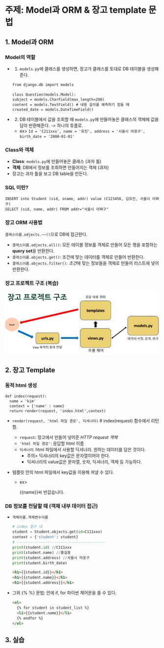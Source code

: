 # 주제: Model과 ORM & 장고 template 문법

## 1. Model과 ORM

### Model의 역할

- 1. `models.py`에 클래스를 생성하면, 장고가 클래스를 토대로 DB 테이블을 생성해준다.

  ```
  from django.db import models

  class Question(models.Model):
  subject = models.CharField(max_length=200)
  content = models.TextField() # 내용 길이를 예측하기 힘들 때
  created_date = models.DateTimeField()
  ```

- 2. DB 테이블에서 값을 조회할 때 `models.py`에 만들어놓은 클래스의 객체에 값을 담아 반환해준다. -> 하나의 튜플로.
  - ex> `Id = 'C211xxx', name = '유진', address = '서울시 마포구', birth_date = '2000-01-01'`

### Class와 객체

- **Class**: `models.py`에 만들어놓은 클래스 (과자 틀)
- **객체**: DB에서 정보를 조회하면 만들어지는 객체 (과자)
- 장고는 과자 틀을 보고 DB table을 만든다.

### SQL 이란?

```
INSERT into Student (sid, sname, addr) value (C123456, 김유진, 서울시 어쩌구)
SELECT (sid, name, addr) FROM addr="서울시 어쩌구"
```

### 장고 ORM 사용법

`클래스이름.odjects.~~()`으로 DB에 접근한다.

- `클래스이름.odjects.all()`: 모든 테이블 정보를 객체로 만들어 모든 행을 포함하는 **query set**을 반환한다.
- `클래스이름.objects.get()`: 조건에 맞는 데이터를 객체로 만들어 반환한다.
- `클래스이름.objects.filter()`: *조건*에 맞는 정보들을 객체로 만들어 리스트에 넣어 반환한다.

### 장고 프로젝트 구조 (복습)

![alt text](image.png)

## 2. 장고 Template

### 동적 html 생성

```
def index(request):
  name = 'kim'
  context = {'name' : name}
  return render(request, 'index.html',context)
```

- `render(request, 'html 파일 경로', 딕셔너리)` # index(request) 함수에서 리턴함.

  - `request`: 장고에서 만들어 넣어준 _HTTP request 객체_
  - `'html 파일 경로'`: 응답할 html 이름
  - `딕셔너리`: html 파일에서 사용할 딕셔너리. 원하는 데이터를 담은 것이다.
    - 주의> 딕셔너리의 key값은 문자열이어야 한다.
    - 딕셔너리의 value값은 문자열, 숫자, 딕셔너리, 객체 등 가능하다.

- 템플릿 안의 html 파일에서 key값을 이용해 꺼낼 수 있다.
  - ex> <p>{{name}}씨 반갑습니다.</p>

### DB 정보를 전달할 때 (객체 내부 데이터 접근)

- `객체이름.객체변수이름`

  ```python
  # index 함수 내
  student = Student.objects.get(id=C111xxx)
  context = {'student': student}
  # -----------------------------------------
  print(student.id) //C111xxx
  print(student.name) //홍길동
  print(student.address) //서울시 마포구
  print(student.birth_date)

  ```

  ```html
  <h1>{{student.id}}</h1>
  <h1>{{student.name}}</h1>
  <h1>{{student.address}}</h1>
  ```

- 그외 {% %} 문법: 안에 if, for 파이썬 제어문을 쓸 수 있다.

  ```html
  <ol>
    {% for student in student_list %}
    <li>{{student.name}}</li>
    {% endfor %}
  </ol>
  ```

## 3. 실습
